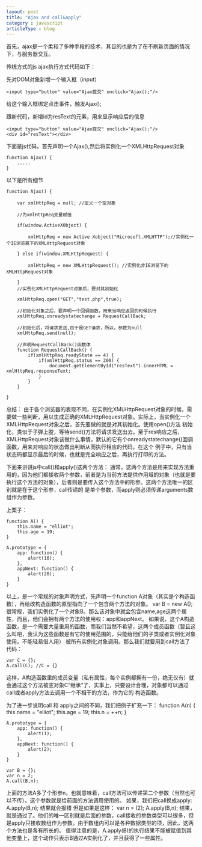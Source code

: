 ```yaml
---
layout: post
title: "Ajax and call&apply"
category : javascript
articleType : blog
---
```


首先，ajax是一个柔和了多种手段的技术，其目的也是为了在不刷新页面的情况下，与服务器交互。

传统方式的js ajax执行方式代码如下：

先对DOM对象新增一个输入框（input）

    <input type="button" value="Ajax提交" onclick="Ajax();"/>

给这个输入框绑定点击事件，触发Ajax();

跟新代码，新增id为resText的元素，用来显示响应后的信息

    <input type="button" value="Ajax提交" onclick="Ajax();"/>
    <div id="resText"></div>

下面是js代码，首先声明一个Ajax(),然后将实例化一个XMLHttpRequest对象

    function Ajax() {
        .....
    }

以下是所有细节

    function Ajax() {

        var xmlHttpReq = null; //定义一个空对象

        //为xmlHttpReq变量赋值

        if(window.ActiveXObject) {

            xmlHttpReq = new Active Xobject("Microsoft.XMLHTTP");//实例化一个IE浏览器下的XMLHttpRequest对象

        } else if(window.XMLHttpRequest) {

            xmlHttpReq = new XMLHttpRequest(); //实例化非IE浏览下的XMLHttpRequest对象

        }
        //实例化XMLHttpRequest对象后，要对其初始化

        xmlHttpReq.open("GET","test.php",true);

        //初始化对象之后，要声明一个回调函数，用来当响应返回的时候执行
        xmlHttpReq.onreadystatechange = RequestCallBack;

        //初始化后，将请求发送,由于是GET请求，所以，参数为null
        xmlHttpReq.send(null);

        //声明RequestCallBack()函数体
        function RequestCallBack() {
            if(xmlHttpReq.readyState == 4) {
                if(xmlHttpReq.status == 200) {
                    document.getElementById("resText").innerHTML = xmlHttpReq.responseText;
                }
            }
        }

    }

总结：
由于各个浏览器的表现不同，在实例化XMLHttpRequest对象的时候，需要做一些判断，用以生成正确的XMLHttpRequest对象。实际上，当实例化一个XMLHttpRequest对象之后，首先要做的就是对其初始化。使用open()方法
初始化，类似于子弹上膛，等待send()方法将请求发送出去。至于res响应之后，XMLHttpRequest对象该做什么事情，默认的它有个onreadystatechange()回调函数，用来对响应的状态做出判断从而执行相应的代码。在这个
例子中，只有当状态码都显示最后的时候，也就是完全响应之后，再执行打印的方法。


下面来讲讲js中call()和apply()这两个方法：
通常，这两个方法是用来实现方法重用的，因为他们都接收两个参数，前者是为当前方法提供作用域的对象（也就是要执行这个方法的对象），后者则是要传入这个方法中的形参。这两个方法唯一的区别就是在于这个形参，call传递的
是单个参数，而apply则必须传递arguments数组作为参数。

上栗子：

    function A() {
        this.name = "elliot";
        this.age = 19;
    }

    A.prototype = {
        app: function() {
            alert(10);
        },
        appNext: function() {
            alert(20);
        }
    }
以上，是一个常规的对象声明方式，先声明一个function A对象（其实是个构造函数），再给改构造函数的原型指向了一个包含两个方法的对象。
    var B = new A();
很常规，我们实例化了一个对象B。那么该对象中就会包含name,age这两个属性，而且，他们会拥有两个方法的使用权：app和appNext。
如果说，这个A构造函数，是一个需要大量重用的函数，而我们当然不希望，这两个成员函数（暂且这么叫吧，我认为这些函数是有它的使用范围的，只能给他们的子类或者实例化对象使用。不能轻易借人用）
被所有实例化对象调用。那么我们就要用到call方法了
代码：

    var C = {};
    A.call(C); //C = {}

这样，A构造函数里的成员变量（私有属性，每个实例都拥有一份，绝无仅有）就会通过这个方法被空对象C“继承”了，实事上，只要设计合理，对象都可以通过call或者apply方法去调用一个不相干的方法，作为它的
构造函数。

为了进一步说明call 和 apply之间的不同，我们把例子扩充一下：
    function A(n) {
        this.name = "elliot";
        this.age = 19;
        this.n = ++n;
    }

    A.prototype = {
        app: function() {
            alert(1);
        },
        appNext: function() {
            alert(2);
        }
    }

    var B = {};
    var n = 2;
    A.call(B,n);

上面的方法A多了个形参n，也就意味着，call方法可以传递第二个参数（当然也可以不传）。这个参数就是给前面的方法调用使用的。
如果，我们把call换成apply:
    A.apply(B,n);
结果就会报错
但是如果是这样：
    var n = [2];
    A.apply(B,n);
结果，就是通过了。他们的唯一区别就是后面的参数，call接收的参数类型可以很多，但是apply只接收数组作为参数。由于数组内可以是各种数据类型的项，因此，这两个方法也是各有所长的。
值得注意的是，A.apply(B)的执行结果不能被赋值到其他变量上，这个动作只表示B通过A实例化了，并且获得了一些属性。



